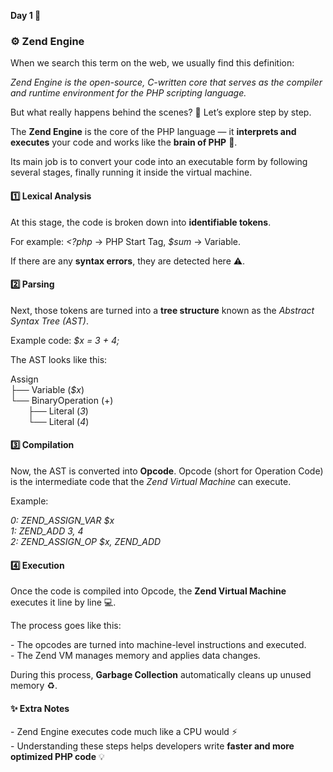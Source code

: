 <p><b>Day 1 👣</b></p>

<h3>⚙️ Zend Engine</h3>

<p>When we search this term on the web, we usually find this definition:</p>

<p><i>Zend Engine is the open-source, C-written core that serves as the compiler and runtime environment for the PHP scripting language.</i></p>

<p>But what really happens behind the scenes? 🤔 Let’s explore step by step.</p>

<p>The <b>Zend Engine</b> is the core of the PHP language — it <b>interprets and executes</b> your code and works like the <b>brain of PHP</b> 🧠.</p>

<p>Its main job is to convert your code into an executable form by following several stages, finally running it inside the virtual machine.</p>

<h4>1️⃣ Lexical Analysis</h4>
<p>At this stage, the code is broken down into <b>identifiable tokens</b>.</p>
<p>For example: <i>&lt;?php</i> → PHP Start Tag, <i>$sum</i> → Variable.</p>
<p>If there are any <b>syntax errors</b>, they are detected here ⚠️.</p>

<h4>2️⃣ Parsing</h4>
<p>Next, those tokens are turned into a <b>tree structure</b> known as the <i>Abstract Syntax Tree (AST)</i>.</p>
<p>Example code: <i>$x = 3 + 4;</i></p>
<p>The AST looks like this:</p>
<p>Assign<br>
├── Variable (<i>$x</i>)<br>
└── BinaryOperation (+)<br>
  ├── Literal (<i>3</i>)<br>
  └── Literal (<i>4</i>)</p>

<h4>3️⃣ Compilation</h4>
<p>Now, the AST is converted into <b>Opcode</b>. Opcode (short for Operation Code) is the intermediate code that the <i>Zend Virtual Machine</i> can execute.</p>
<p>Example:</p>
<p><i>0: ZEND_ASSIGN_VAR $x</i><br>
<i>1: ZEND_ADD 3, 4</i><br>
<i>2: ZEND_ASSIGN_OP $x, ZEND_ADD</i></p>

<h4>4️⃣ Execution</h4>
<p>Once the code is compiled into Opcode, the <b>Zend Virtual Machine</b> executes it line by line 💻.</p>
<p>The process goes like this:</p>
<p>- The opcodes are turned into machine-level instructions and executed.<br>
- The Zend VM manages memory and applies data changes.</p>
<p>During this process, <b>Garbage Collection</b> automatically cleans up unused memory ♻️.</p>

<h4>✨ Extra Notes</h4>
<p>- Zend Engine executes code much like a CPU would ⚡<br>
- Understanding these steps helps developers write <b>faster and more optimized PHP code</b> 💡</p>